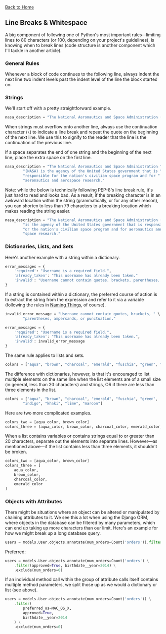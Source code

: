 [Back to Home](../../README.md)

## Line Breaks & Whitespace

A big component of following one of Python's most important rules--limiting lines to 80 characters (or 100, depending on your project's guidelines), is knowing when to break lines (code structure is another component which I'll tackle in another article).

### General Rules

Whenever a block of code continues to the following line, always indent the next line two indent levels past the indent level of the line the block started on.

### Strings

We'll start off with a pretty straightforward example.

```python
nasa_description = "The National Aeronautics and Space Administration (NASA) is the agency of the United States government that is responsible for the nation's civilian space program and for aeronautics and aerospace research."
```

When strings must overflow onto another line, always use the continuation character (`\`) to indicate a line break and repeat the quote on the beginning of the next line. We use this to signify to the reader that the line is the continuation of the previous line.

If a space separates the end of one string and the beginning of the next line, place the extra space on the first line.

```python
nasa_description = "The National Aeronautics and Space Administration " \
        "(NASA) is the agency of the United States government that is " \
        "responsible for the nation's civilian space program and for " \
        "aeronautics and aerospace research."
```

Note: while the below is technically following PEP-8's line break rule, it's just hard to read and looks bad. As a result, if the breaking character is in an awkward location within the string (grammatically, or for any other reason), you can shorten to less than 79 characters to a breaking location which makes reading the string easier.

```python
nasa_description = "The National Aeronautics and Space Administration (NASA)" \
        "is the agency of the United States government that is responsible f" \
        "or the nation's civilian space program and for aeronautics and aero" \
        "space research."
```

### Dictionaries, Lists, and Sets

Here's another example with a string within a dictionary.

```python
error_messages = {
    'required': "Username is a required field.",
    'already_taken': "This username has already been taken."
    'invalid': "Username cannot contain quotes, brackets, parentheses, ampersands, or punctuation."
}
```

If a string is contained within a dictionary, the preferred course of action is to extract the string from the expression and refer to it via a variable (following the rules in [Naming Things](Naming-Things.md), of course).

```python
invalid_error_message = "Username cannot contain quotes, brackets, " \
        "parentheses, ampersands, or punctuation."

error_messages = {
    'required': "Username is a required field.",
    'already_taken': "This username has already been taken.",
    'invalid': invalid_error_message
}
```

The same rule applies to lists and sets.

```python
colors = ["aqua", "brown", "charcoal", "emerald", "fuschia", "green", "indigo", "khaki", "lime", "maroon"]
```

The difference with dictionaries, however, is that it's encouraged to list multiple elements on the same line when the list elements are of a small size (in general, less than 20 characters) and strings, OR if there are less than three elements in the list.

```python
colors = ["aqua", "brown", "charcoal", "emerald", "fuschia", "green",
        "indigo", "khaki", "lime", "maroon"]
```

Here are two more complicated examples.

```python
colors_two = [aqua_color, brown_color]
colors_three = [aqua_color, brown_color, charcoal_color, emerald_color]
```

When a list contains variables or contains strings equal to or greater than 20 characters, separate out the elements into separate lines. However&mdash;as mentioned above&mdash;if the list contains less than three elements, it shouldn't be broken.

```python
colors_two = [aqua_color, brown_color]
colors_three = [
    aqua_color,
    brown_color,
    charcoal_color,
    emerald_color
]
```

### Objects with Attributes

There might be situations where an object can be altered or manipulated by chaining attributes to it. We see this a lot when using the Django ORM, where objects in the database can be filtered by many parameters, which can end up taking up more characters than our limit. Here's an example for how we might break up a long database query.

```python
users = models.User.objects.annotate(num_orders=Count('orders')).filter(approved=True, birthdate__year=2014).exclude(num_orders=0)
```

Preferred:

```python
users = models.User.objects.annotate(num_orders=Count('orders') \
    .filter(approved=True, birthdate__year=2014) \
    .exclude(num_orders=0)
```

If an individual method call within the group of attribute calls itself contains multiple method parameters, we split those up as we would a dictionary or list (see above).

```python
users = models.User.objects.annotate(num_orders=Count('orders')) \
    .filter(
        preferred_os=MAC_OS_X,
        approved=True,
        birthdate__year=2014
    ) \
    .exclude(num_orders=0)
```


